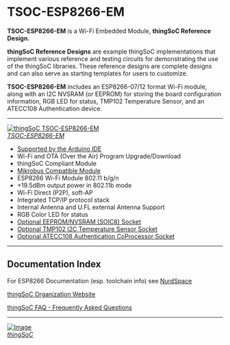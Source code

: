 # TSOC-ESP8266-EM

**TSOC-ESP8266-EM** is a Wi-Fi Embedded Module, **thingSoC Reference Design.** 

**thingSoC Reference Designs** are example thingSoC implementations that implement
various reference and testing circuits for demonstrating the use of the thingSoC libraries.
These reference designs are complete designs and can also serve as starting templates for users to customize.

**TSOC-ESP8266-EM** includes an ESP8266-07/12 format Wi-Fi module, 
along with an I2C NVSRAM (or EEPROM) for storing the board configuration information,
RGB LED for status, TMP102 Temperature Sensor, and an ATECC108 Authentication device.

---------------------------------------

[![thingSoC TSOC-ESP8266-EM](http://thingsoc.github.io/img/projects/TSOC-ESP8266-EM/TSOC-ESP8266-EM_top.png)  
*TSOC-ESP8266-EM*](https://github.com/thingSoC/thingSoC/tree/master/examples/eagle6/TSOC-ESP8266-EM)

* [Supported by the Arduino IDE](https://www.arduino.cc/) 
* Wi-Fi and OTA (Over the Air) Program Upgrade/Download
* thingSoC Compliant Module
* [Mikrobus Compatible Module](http://www.mikroe.com/mikrobus/) 
* ESP8266 Wi-Fi Module 802.11 b/g/n
* +19.5dBm output power in 802.11b mode
* Wi-Fi Direct (P2P), soft-AP
* Integrated TCP/IP protocol stack
* Internal Antenna and U.FL external Antenna Support
* RGB Color LED for status
* [Optional EEPROM/NVSRAM (SOIC8) Socket](http://www.cypress.com/file/41666/download)
* [Optional TMP102 I2C Temperature Sensor Socket](http://www.ti.com/lit/ds/symlink/tmp102.pdf)
* [Optional ATECC108 Authentication CoProcessor Socket](http://www.atmel.com/Images/Atmel-8873S-CryptoAuth-ATECC108-Datasheet-Summary.pdf)

---------------------------------------

## Documentation Index <a name="documentation_index"/>

For ESP8266 Documentation (esp. toolchain info) see [NurdSpace](https://nurdspace.nl/ESP8266)

[thingSoC Organization Website](http://thingSoC.github.io)

[thingSoC FAQ - Frequently Asked Questions](http://thingsoc.github.io/support/faq.html)

---------------------------------------

[![Image](http://thingsoc.github.io/img/projects/thingSoC/thingSoC_thumb.png?raw=true)  
*thingSoC*](http://thingsoc.github.io)
